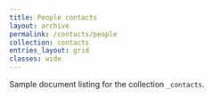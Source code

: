 ```yaml
---
title: People contacts
layout: archive
permalink: /contacts/people
collection: contacts
entries_layout: grid
classes: wide
---
```


Sample document listing for the collection `_contacts`.
